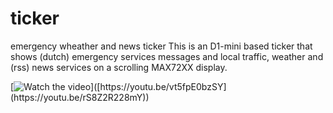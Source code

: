 # ticker
emergency wheather and news ticker
This is an D1-mini based ticker that shows (dutch) emergency services messages and local traffic, weather and (rss) news services on a scrolling MAX72XX display.

[![Watch the video]([https://i.imgur.com/vKb2F1B.png](https://i9.ytimg.com/vi_webp/rS8Z2R228mY/mq2.webp?sqp=COCB-50G-oaymwEmCMACELQB8quKqQMa8AEB-AHOBoAC4AOKAgwIABABGH8gJSg4MA8=&rs=AOn4CLCHgXF5h7AVFRzbnFHkr4Dns7yOmA))]([https://youtu.be/vt5fpE0bzSY](https://youtu.be/rS8Z2R228mY))
